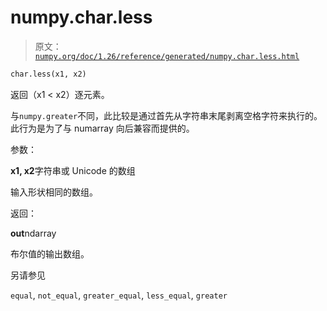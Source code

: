 # numpy.char.less

> 原文：[`numpy.org/doc/1.26/reference/generated/numpy.char.less.html`](https://numpy.org/doc/1.26/reference/generated/numpy.char.less.html)

```py
char.less(x1, x2)
```

返回（x1 < x2）逐元素。

与`numpy.greater`不同，此比较是通过首先从字符串末尾剥离空格字符来执行的。此行为是为了与 numarray 向后兼容而提供的。

参数：

**x1, x2**字符串或 Unicode 的数组

输入形状相同的数组。

返回：

**out**ndarray

布尔值的输出数组。

另请参见

`equal`, `not_equal`, `greater_equal`, `less_equal`, `greater`
